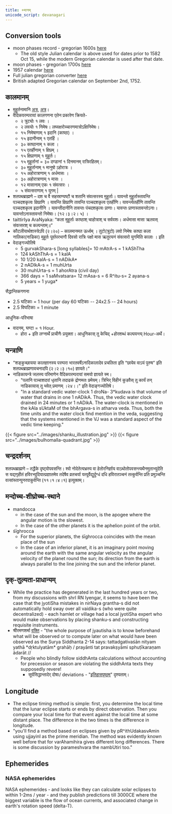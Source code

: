 ```yaml
---
title: +मानम्
unicode_script: devanagari
---
```


## Conversion tools
- moon phases record - gregorian 1600s [here](http://astropixels.com/ephemeris/phasescat/phases1601.html) 
  - The old style Julian calendar is above used for dates prior to 1582 Oct 15, while the modern Gregorian calendar is used after that date. 
- moon phases - gregorian 1700s	[here](http://astropixels.com/ephemeris/phasescat/phases1701.html)
- 1957 calendar [here](http://www.bsswebsite.me.uk/Daysanddates/indiandate.htm) 	
- Full julian gregorian converter [here](http://www.rosettacalendar.com/)
- British adapted Gregorian calendar on September 2nd, 1752.

## कालमानम्
- मुहूर्तनामानि [अत्र](https://imgur.com/Nx2J5VU), [अत्र](https://twitter.com/JoeAgneya/status/923818607154315269)।
- वैदिकपरम्परायां कालगणना एतेन प्रकारेण क्रियते-
    - २ त्रुट्योः १ लवः । 
    - २ लवयोः १ निमेषः। लघ्वक्षरोच्चारणमात्रोऽक्षिनिमेषः।
    - १५ निमेषाणाम् १ इदानि (काष्ठा) ।
    - १५ इदानीनाम् १ एतर्हि । 
    - ३० काष्ठानाम् १ कला ।
    - १५ एतर्हीणाम् १ क्षिप्रम् । 
    - १५ क्षिप्राणाम् १ मुहूर्तः। 
    - १५ मूहूर्तानां = ३० दण्डानां १ दिनमानम् रात्रिरहितम्।
    - ३० मुहूर्तानाम् १ मानुषो ऽहोरात्रः ।
    - १५ अहोरात्राणाम् १ अर्धमासः । 
    - ३० अहोरात्राणाम् १ मासः । 
    - १२ मासानाम् एकः १ संवत्सरः । 
    - ५ संवत्सराणाम् १ युगम् |
-  शतपथब्राह्मणे  –  दश च वै सहस्राण्यष्टौ च शतानि संवत्सरस्य मुहूर्ताः। यावन्तो मुहूर्तास्तावन्ति पञ्चदशकृत्वः क्षिप्राणि । यावन्ति क्षिप्राणि तावन्ति पञ्चदशकृत्व एतर्हीणि। यावन्त्येतर्हीणि तावन्ति पञ्चदशकृत्व इदानीनि । यावन्तीदानीनि तावन्तः पंचदशकृत्वः प्राणाः। यावन्तः प्राणास्तावन्तोऽनाः। यावन्तोऽनास्तावन्तो निमेषाः। (१२।३।२। ५) ।
- taittirIya AraNyaka: “कला मुहूर्ताः काष्ठाश् चाहोत्राश् च सर्ववशः। अर्धमासा मासा ऋतवस् संवत्सरश् च कल्पन्ताम्॥”
- कौटलीयार्थशास्त्रेऽपि (२।२०) – कालमानमत ऊर्ध्वम् । तुटो(त्रुटो) लवो निमेषः काष्ठा कला नालिका(नाडिका) मुहूर्तः पूर्वापरभागौ दिवसो रात्रिः पक्षो मास ऋतुरयनं संवत्सरो युगमिति कालाः । इति
- वेदाङ्गज्योतिषे
  - 5 gurvakShara-s [long syllables]= 10 mAtrA-s = 1 kAShTha
  - 124 kAShThA-s = 1 kalA
  - 10 1/20 kalA-s = 1 nADikA*
  - 2 nADIkA-s = 1 muhUrta
  - 30 muhUrta-s = 1 ahorAtra (civil day)
  - 366 days = 1 saMvatsara= 12 mAsa-s = 6 R^itu-s= 2 ayana-s
  - 5 years = 1 yuga*  

सैद्धान्तिकगणना

- 2.5 घटिकाः = 1 hour (per day 60 घटिकाः -- 24x2.5 -- 24 hours)
- 2.5 विघटिकाः = 1 minute

आधुनिक-परिभाषा

- वादनम्, घण्टा = १ Hour.
  - होरा + इति लग्नार्थे प्राचीनैः प्रयुक्ता। आधुनिकास् तु केचिद् +होरशब्धं कल्पयन्त्य् Hour-अर्थे। 

## यन्त्राणि
- "शङ्कुच्छायया कालज्ञानस्य परम्परा भारतवर्षेऽनादिकालादेव प्रचलिता इति “छायेव वाऽयं पुरुष” इति  शतपथब्राह्मणावचनादपि (२।२।३।१०) ज्ञायते।"
- नाडिकायन्त्रे जलस्य परिमाणेन वैदिकपरम्परायां समयो ज्ञायते स्म।
  - "पलानि पञ्चाशदपां धृतानि तदाढकं द्रोणमतः प्रमेयम्। त्रिभिर् विहीनं कुडवैस् तु कार्यं तन् नाडिकायास् तु भवेत् प्रमाणम् ।२४।।" इति वेदाङ्गज्योतिषे।
  - "In a standard vedic water-clock 1 droNa- 3*kudava is that volume of water that drains in one 1 nADikA. Thus, the vedic water clock drained in 24 minutes or 1 nADikA. The water-clock is mentioned in the kAla sUktaM of the bhArgava-s in atharva veda. Thus, both the time units and the water clock find mention in the veda, suggesting that the systems mentioned in the VJ was a standard aspect of the vedic time keeping."

{{< figure src="../images/shanku_illustration.jpg"  >}}
{{< figure src="../images/bulhomalla-quadrant.jpg"  >}}

## चन्द्रदर्शनम्
शतपथब्राह्मणे – तद्धैके दृष्ट्वोपवसन्ति। श्वो नोदेतेत्यभ्रस्य वा हेतोरनिर्ज्ञाय वाऽथोतोपवसन्त्यथैनमुताभ्युदेति स यद्यगृहीतं हविरभ्युदियात्प्रज्ञातमेव तदेषैव व्रतचर्या यत्पूर्वेद्युर्दुग्धं दधि हविरातञ्चनं तत्कुर्वन्ति प्रति प्रमुञ्चन्ति वत्सांस्तान्पुनरपाकुर्वन्ति (११।१।४।१) इत्युक्तम्।

## मन्दोच्च-शीघ्रोच्च-स्थाने
- mandocca
  - in the case of the sun and the moon, is the apogee where the angular motion is the slowest.
  - In the case of the other planets it is the aphelion point of the orbit. 
- śīghrocca
  - For the superior planets, the śīghrocca coincides with the mean place of the sun
  - In the case of an inferior planet, it is an imaginary point moving around the earth with the same angular velocity as the angular velocity of the planet round the sun; its direction from the earth is always parallel to the line joining the sun and the inferior planet.

## दृक्-तुल्यता-प्राधान्यम्
- While the practice has degenerated in the last hundred years or two, from my discussions with shrI RN Iyengar, it seems to have been the case that the jyotiSha mistakes in nirNaya grantha-s did not automatically hold sway over all vaidika-s (who were quite decentralized) - each hamlet or village had a local jyotiSha expert who would make observations by placing shanku-s and constructing requisite instruments.
- श्रीरमणशर्मा [वक्ति](https://groups.yahoo.com/neo/groups/swisseph/conversations/topics/6581) \- "the whole purpose of jyautisha is to know beforehand what will be observed or to compute later on what would have been observed as the Surya Siddhanta 2-14 says: tattadgativaśān nityam yathā \*dṛktulyatām\* grahāḥ / prayānti tat pravakṣyāmi sphuṭīkaraṇam ādarāt // 
  - People who blindly follow siddhAnta calculations without accounting for precession or season are violating the siddhAnta texts they supposedly revere!
    - सूर्यसिद्धान्तादेर् दोषाः/ deviations - "[इतिहासपृष्ठम्](../history/)" दृश्यताम्।
  

## Longitude
- The eclipse timing method is simple: first, you determine the local time that the lunar eclipse starts or ends by direct observation. Then you compare your local time for that event against the local time at some distant place. The difference in the two times is the difference in longitude.
- "you'll find a method based on eclipses given by pR^ithUdakasvAmin using ujjayinI as the prime meridian. The method was evidently known well before that for varAhamihira gives different long differences. There is some discussion by parameshvara the nambUtiri too."

## Ephemerides
### NASA ephemerides
NASA ephemerides - and looks like they can calculate solar eclipses to within 1-2ms / year - and they publish predictions till 3000CE where the biggest variable is the flow of ocean currents, and associated change in earth's rotation speed (delta-T).